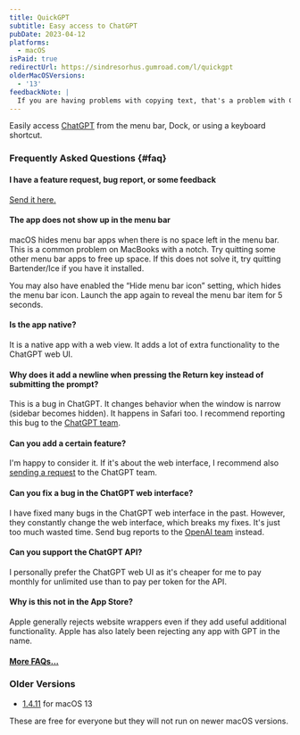 ```yaml
---
title: QuickGPT
subtitle: Easy access to ChatGPT
pubDate: 2023-04-12
platforms:
  - macOS
isPaid: true
redirectUrl: https://sindresorhus.gumroad.com/l/quickgpt
olderMacOSVersions:
  - '13'
feedbackNote: |
  If you are having problems with copying text, that's a problem with ChatGPT and not the app. The same problem can be seen on https://chatgpt.com
---
```


Easily access [ChatGPT](https://www.zdnet.com/article/what-is-chatgpt-and-why-does-it-matter-heres-everything-you-need-to-know/) from the menu bar, Dock, or using a keyboard shortcut.

<!-- // TOOD: Show this when I have moved from Gumroad -->
<!-- ![Download count](https://img.shields.io/github/downloads/sindresorhus/quickgpt-meta/total?color=3e65d0) -->

### Frequently Asked Questions {#faq}

#### I have a feature request, bug report, or some feedback

[Send it here.](https://sindresorhus.com/feedback?product=QuickGPT&referrer=Website-FAQ)

#### The app does not show up in the menu bar

macOS hides menu bar apps when there is no space left in the menu bar. This is a common problem on MacBooks with a notch. Try quitting some other menu bar apps to free up space. If this does not solve it, try quitting Bartender/Ice if you have it installed.

You may also have enabled the “Hide menu bar icon” setting, which hides the menu bar icon. Launch the app again to reveal the menu bar item for 5 seconds.

#### Is the app native?

It is a native app with a web view. It adds a lot of extra functionality to the ChatGPT web UI.

#### Why does it add a newline when pressing the Return key instead of submitting the prompt?

This is a bug in ChatGPT. It changes behavior when the window is narrow (sidebar becomes hidden). It happens in Safari too. I recommend reporting this bug to the [ChatGPT team](mailto:support@openai.com).

#### Can you add a certain feature?

I'm happy to consider it. If it's about the web interface, I recommend also [sending a request](mailto:support@openai.com) to the ChatGPT team.

#### Can you fix a bug in the ChatGPT web interface?

I have fixed many bugs in the ChatGPT web interface in the past. However, they constantly change the web interface, which breaks my fixes. It's just too much wasted time. Send bug reports to the [OpenAI team](mailto:support@openai.com) instead.

#### Can you support the ChatGPT API?

I personally prefer the ChatGPT web UI as it's cheaper for me to pay monthly for unlimited use than to pay per token for the API.

#### Why is this not in the App Store?

Apple generally rejects website wrappers even if they add useful additional functionality. Apple has also lately been rejecting any app with GPT in the name.

#### [More FAQs…](/apps/faq)

### Older Versions

- [1.4.11](https://github.com/sindresorhus/meta/files/14156246/QuickGPT.1.4.11.zip) for macOS 13

These are free for everyone but they will not run on newer macOS versions.
